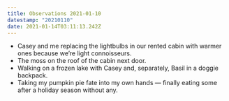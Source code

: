 ```yaml
---
title: Observations 2021-01-10
datestamp: "20210110"
date: 2021-01-14T03:11:13.242Z
---
```

- Casey and me replacing the lightbulbs in our rented cabin with warmer ones because we’re light connoisseurs.
- The moss on the roof of the cabin next door.
- Walking on a frozen lake with Casey and, separately, Basil in a doggie backpack.
- Taking my pumpkin pie fate into my own hands — finally eating some after a holiday season without any.